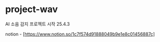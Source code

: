 # project-wav
AI 소음 감지 프로젝트 시작 25.4.3

notion - [https://www.notion.so/1c7f574d91888049b9e1e8c01456887c]
